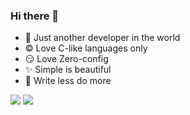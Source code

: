 ### Hi there 👋

- 🐨 Just another developer in the world
- ©️ Love C-like languages only
- 😏 Love Zero-config
- ✨ Simple is beautiful
- 🦥 Write less do more


<img src="https://github-readme-stats.vercel.app/api?username=louislam&count_private=true&show_icons=true&include_all_commits=true" /> 

<img src="https://github-readme-stats.vercel.app/api/top-langs/?username=louislam" />

<!--
**louislam/louislam** is a ✨ _special_ ✨ repository because its `README.md` (this file) appears on your GitHub profile.

Here are some ideas to get you started:
- 🔭 I’m currently working on ...
- 🌱 I’m currently learning ...
- 👯 I’m looking to collaborate on ...
- 🤔 I’m looking for help with ...
- 💬 Ask me about ...
- 📫 How to reach me: ...
- 😄 Pronouns: ...
- ⚡ Fun fact: ...

-->
